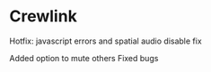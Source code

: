 # Crewlink

Hotfix: javascript errors and spatial audio disable fix

Added option to mute others
Fixed bugs
